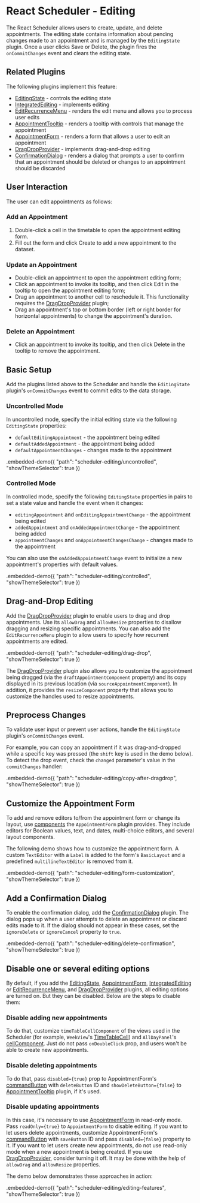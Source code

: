 # React Scheduler - Editing

The React Scheduler allows users to create, update, and delete appointments. The editing state contains information about pending changes made to an appointment and is managed by the `EditingState` plugin. Once a user clicks Save or Delete, the plugin fires the `onCommitChanges` event and clears the editing state.

## Related Plugins

The following plugins implement this feature:

- [EditingState](../reference/editing-state.md) - controls the editing state
- [IntegratedEditing](../reference/integrated-editing.md) - implements editing
- [EditRecurrenceMenu](../reference/integrated-editing.md) - renders the edit menu and allows you to process user edits
- [AppointmentTooltip](../reference/appointment-tooltip.md) - renders a tooltip with controls that manage the appointment
- [AppointmentForm](../reference/appointment-form.md) - renders a form that allows a user to edit an appointment
- [DragDropProvider](../reference/drag-drop-provider.md) - implements drag-and-drop editing
- [ConfirmationDialog](../reference/confirmation-dialog.md) - renders a dialog that prompts a user to confirm that an appointment should be deleted or changes to an appointment should be discarded

## User Interaction

The user can edit appointments as follows:

### Add an Appointment

1. Double-click a cell in the timetable to open the appointment editing form.
2. Fill out the form and click Create to add a new appointment to the dataset.

### Update an Appointment

- Double-click an appointment to open the appointment editing form;
- Click an appointment to invoke its tooltip, and then click Edit in the tooltip to open the appointment editing form;
- Drag an appointment to another cell to reschedule it. This functionality requires the [DragDropProvider](../reference/drag-drop-provider.md) plugin;
- Drag an appointment's top or bottom border (left or right border for horizontal appointments) to change the appointment's duration.

### Delete an Appointment

- Click an appointment to invoke its tooltip, and then click Delete in the tooltip to remove the appointment.

## Basic Setup

Add the plugins listed above to the Scheduler and handle the `EditingState` plugin's `onCommitChanges` event to commit edits to the data storage.

### Uncontrolled Mode

In uncontrolled mode, specify the initial editing state via the following `EditingState` properties:

- `defaultEditingAppointment` - the appointment being edited
- `defaultAddedAppointment` - the appointment being added
- `defaultAppointmentChanges` - changes made to the appointment

.embedded-demo({ "path": "scheduler-editing/uncontrolled", "showThemeSelector": true })

### Controlled Mode

In controlled mode, specify the following `EditingState` properties in pairs to set a state value and handle the event when it changes:

- `editingAppointment` and `onEditingAppointmentChange` - the appointment being edited
- `addedAppointment` and `onAddedAppointmentChange` - the appointment being added
- `appointmentChanges` and `onAppointmentChangesChange` - changes made to the appointment

You can also use the `onAddedAppointmentChange` event to initialize a new appointment's properties with default values.

.embedded-demo({ "path": "scheduler-editing/controlled", "showThemeSelector": true })

## Drag-and-Drop Editing

Add the [DragDropProvider](../reference/drag-drop-provider.md) plugin to enable users to drag and drop appointments. Use its `allowDrag` and `allowResize` properties to disallow dragging and resizing specific appointments. You can also add the `EditRecurrenceMenu` plugin to allow users to specify how recurrent appointments are edited.

.embedded-demo({ "path": "scheduler-editing/drag-drop", "showThemeSelector": true })

The [DragDropProvider](../reference/drag-drop-provider.md) plugin also allows you to customize the appointment being dragged (via the `draftAppointmentComponent` property) and its copy displayed in its previous location (via `sourceAppointmentComponent`). In addition, it provides the `resizeComponent` property that allows you to customize the handles used to resize appointments.

## Preprocess Changes

To validate user input or prevent user actions, handle the `EditingState` plugin's `onCommitChanges` event.

For example, you can copy an appointment if it was drag-and-dropped while a specific key was pressed (the `shift` key is used in the demo below). To detect the drop event, check the `changed` parameter's value in the `commitChanges` handler:

.embedded-demo({ "path": "scheduler-editing/copy-after-dragdrop", "showThemeSelector": true })

## Customize the Appointment Form

To add and remove editors to/from the appointment form or change its layout, use [components](../reference/appointment-form.md#plugin-components) the `AppointmentForm` plugin provides. They include editors for Boolean values, text, and dates, multi-choice editors, and several layout components.

The following demo shows how to customize the appointment form. A custom `TextEditor` with a `Label` is added to the form's `BasicLayout` and a predefined `multilineTextEditor` is removed from it.

.embedded-demo({ "path": "scheduler-editing/form-customization", "showThemeSelector": true })

## Add a Confirmation Dialog

To enable the confirmation dialog, add the [ConfirmationDialog](../reference/confirmation-dialog.md) plugin. The dialog pops up when a user attempts to delete an appointment or discard edits made to it. If the dialog should not appear in these cases, set the `ignoreDelete` or `ignoreCancel` property to `true`.

.embedded-demo({ "path": "scheduler-editing/delete-confirmation", "showThemeSelector": true })

## Disable one or several editing options

By default, if you add the [EditingState](../reference/editing-state.md), [AppointmentForm](../reference/appointment-form.md), [IntegratedEditing](../reference/integrated-editing.md) or [EditRecurrenceMenu](../reference/integrated-editing.md),  and [DragDropProvider](../reference/drag-drop-provider.md) plugins, all editing options are turned on. But they can be disabled. Below are the steps to disable them:

### Disable adding new appointments

To do that, customize `timeTableCellComponent` of the views used in the Scheduler (for example, `WeekView`'s [TimeTableCell](../reference/week-view.md#weekviewtimetablecellprops)) and `AllDayPanel`'s [cellComponent](../reference/all-day-panel.md#alldaypanelcellprops). Just do not pass `onDoubleClick` prop, and users won't be able to create new appointments.

### Disable deleting appointments

To do that, pass `disabled={true}` prop to AppointmentForm's [commandButton](../reference/appointment-form.md) with `deleteButton` ID and `showDeleteButton={false}` to [AppointmentTooltip](../reference/appointment-tooltip.md) plugin, if it's used.

### Disable updating appointments

In this case, it's necessary to use [AppointmentForm](../reference/appointment-form.md) in read-only mode. Pass `readOnly={true}` to `AppointmentForm` to disable editing. If you want to let users delete appointments, customize AppointmentForm's [commandButton](../reference/appointment-form.md) with `saveButton` ID and pass `disabled={false}` property to it. If you want to let users create new appointments, do not use read-only mode when a new appointment is being created. If you use [DragDropProvider](../reference/drag-drop-provider.md), consider turning it off. It may be done with the help of `allowDrag` and `allowResize` properties.

The demo below demonstrates these approaches in action:

.embedded-demo({ "path": "scheduler-editing/editing-features", "showThemeSelector": true })
